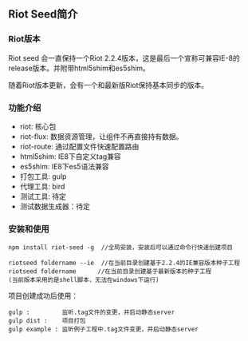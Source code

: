 ## Riot Seed简介
### Riot版本
Riot seed 会一直保持一个Riot 2.2.4版本，这是最后一个宣称可兼容IE-8的release版本。并附带html5shim和es5shim。

随着Riot版本更新，会有一个和最新版Riot保持基本同步的版本。

### 功能介绍
- riot: 核心包
- riot-flux: 数据资源管理，让组件不再直接持有数据。
- riot-route: 通过配置文件快速配置路由
- html5shim: IE8下自定义tag兼容
- es5shim: IE8下es5语法兼容
- 打包工具: gulp
- 代理工具: bird
- 测试工具: 待定
- 测试数据生成器：待定

### 安装和使用

    npm install riot-seed -g  //全局安装，安装后可以通过命令行快速创建项目

    riotseed foldername --ie  //在当前目录创建基于2.2.4的IE兼容版本种子工程
    riotseed foldername      //在当前目录创建基于最新版本的种子工程
    (当前版本采用的是shell脚本，无法在windows下运行)

项目创建成功后使用：

    gulp :         监听.tag文件的变更，并启动静态server
    gulp dist :    项目打包
    gulp example : 监听例子工程中.tag文件变更，并启动静态server

